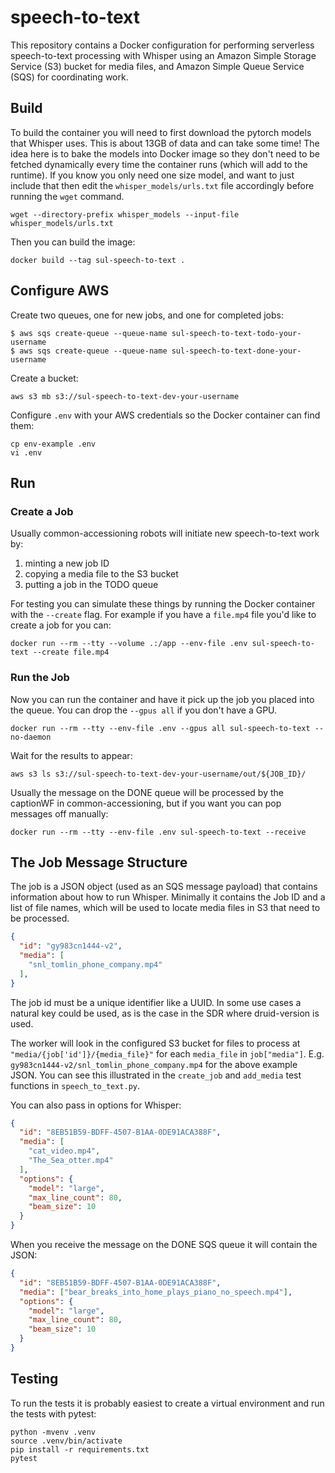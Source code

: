 # speech-to-text

This repository contains a Docker configuration for performing serverless speech-to-text processing with Whisper using an Amazon Simple Storage Service (S3) bucket for media files, and Amazon Simple Queue Service (SQS) for coordinating work.

## Build

To build the container you will need to first download the pytorch models that Whisper uses. This is about 13GB of data and can take some time! The idea here is to bake the models into Docker image so they don't need to be fetched dynamically every time the container runs (which will add to the runtime). If you know you only need one size model, and want to just include that then edit the `whisper_models/urls.txt` file accordingly before running the `wget` command.

```shell
wget --directory-prefix whisper_models --input-file whisper_models/urls.txt
```

Then you can build the image:

```shell
docker build --tag sul-speech-to-text .
```

## Configure AWS

Create two queues, one for new jobs, and one for completed jobs:

```shell
$ aws sqs create-queue --queue-name sul-speech-to-text-todo-your-username
$ aws sqs create-queue --queue-name sul-speech-to-text-done-your-username
```

Create a bucket: 

```shell
aws s3 mb s3://sul-speech-to-text-dev-your-username
```

Configure `.env` with your AWS credentials so the Docker container can find them:

```shell
cp env-example .env
vi .env
```

## Run

### Create a Job

Usually common-accessioning robots will initiate new speech-to-text work by:

1. minting a new job ID
3. copying a media file to the S3 bucket
5. putting a job in the TODO queue

For testing you can simulate these things by running the Docker container with the `--create` flag. For example if you have a `file.mp4` file you'd like to create a job for you can:

```shell
docker run --rm --tty --volume .:/app --env-file .env sul-speech-to-text --create file.mp4
```

### Run the Job

Now you can run the container and have it pick up the job you placed into the queue. You can drop the `--gpus all` if you don't have a GPU.

```shell
docker run --rm --tty --env-file .env --gpus all sul-speech-to-text --no-daemon
```

Wait for the results to appear:

```shell
aws s3 ls s3://sul-speech-to-text-dev-your-username/out/${JOB_ID}/
```

Usually the message on the DONE queue will be processed by the captionWF in common-accessioning, but if you want you can pop messages off manually:

```shell
docker run --rm --tty --env-file .env sul-speech-to-text --receive
```

## The Job Message Structure

The job is a JSON object (used as an SQS message payload) that contains information about how to run Whisper. Minimally it contains the Job ID and a list of file names, which will be used to locate media files in S3 that need to be processed.

```json
{
  "id": "gy983cn1444-v2",
  "media": [
    "snl_tomlin_phone_company.mp4"
  ],
}
```

The job id must be a unique identifier like a UUID. In some use cases a natural key could be used, as is the case in the SDR where druid-version is used.

The worker will look in the configured S3 bucket for files to process at `"media/{job['id']}/{media_file}"` for each `media_file` in `job["media"]`. E.g. `gy983cn1444-v2/snl_tomlin_phone_company.mp4` for the above example JSON. You can see this illustrated in the `create_job` and `add_media` test functions in `speech_to_text.py`.

You can also pass in options for Whisper:

```json
{
  "id": "8EB51B59-BDFF-4507-B1AA-0DE91ACA388F",
  "media": [
    "cat_video.mp4",
    "The_Sea_otter.mp4"
  ],
  "options": {
    "model": "large",
    "max_line_count": 80,
    "beam_size": 10
  }
}
```

When you receive the message on the DONE SQS queue it will contain the JSON:

```json
{
  "id": "8EB51B59-BDFF-4507-B1AA-0DE91ACA388F",
  "media": ["bear_breaks_into_home_plays_piano_no_speech.mp4"],
  "options": {
    "model": "large",
    "max_line_count": 80,
    "beam_size": 10
  }
}
```  

## Testing

To run the tests it is probably easiest to create a virtual environment and run the tests with pytest:

```shell
python -mvenv .venv
source .venv/bin/activate
pip install -r requirements.txt
pytest
```
